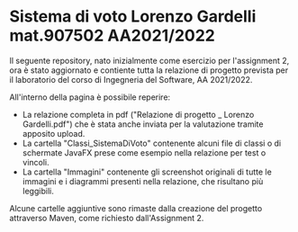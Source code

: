 # Sistema di voto    Lorenzo Gardelli mat.907502 AA2021/2022

Il seguente repository, nato inizialmente come esercizio per l'assignment 2, ora è stato aggiornato e contiente tutta la relazione di progetto prevista per il laboratorio del corso di Ingegneria del Software, AA 2021/2022.

All'interno della pagina è possibile reperire:
- La relazione completa in pdf ("Relazione di progetto _ Lorenzo Gardelli.pdf") che è stata anche inviata per la valutazione tramite apposito upload.
- La cartella "Classi_SistemaDiVoto" contenente alcuni file di classi o di schermate JavaFX prese come esempio nella relazione per test o vincoli.
- La cartella "Immagini" contenente gli screenshot originali di tutte le immagini e i diagrammi presenti nella relazione, che risultano più leggibili.

Alcune cartelle aggiuntive sono rimaste dalla creazione del progetto attraverso Maven, come richiesto dall'Assignment 2.

